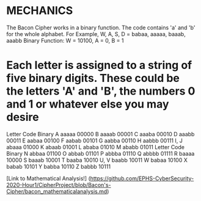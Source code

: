# MECHANICS
The Bacon Cipher works in a binary function. The code contains 'a' and 'b' for the whole alphabet.
For Example, W, A, S, D = babaa, aaaaa, baaab, aaabb
Binary Function: W = 10100, A = 0, B = 1
# Each letter is assigned to a string of five binary digits. These could be the letters 'A' and 'B', the numbers 0 and 1 or whatever else you may desire

Letter	Code	Binary
A	aaaaa	00000
B	aaaab	00001
C	aaaba	00010
D	aaabb	00011
E	aabaa	00100
F	aabab	00101
G	aabba	00110
H	aabbb	00111
I, J	abaaa	01000
K	abaab	01001
L	ababa	01010
M	ababb	01011
Letter	Code	Binary
N	abbaa	01100
O	abbab	01101
P	abbba	01110
Q	abbbb	01111
R	baaaa	10000
S	baaab	10001
T	baaba	10010
U, V	baabb	10011
W	babaa	10100
X	babab	10101
Y	babba	10110
Z	babbb	10111


[Link to Mathematical Analysis!] (https://github.com/EPHS-CyberSecurity-2020-Hour1/CipherProject/blob/Bacon's-Cipher/bacon_mathematicalanalysis.md)
